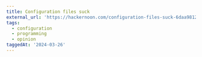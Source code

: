```yaml
---
title: Configuration files suck
external_url: 'https://hackernoon.com/configuration-files-suck-6daa9812f601'
tags:
  - configuration
  - programming
  - opinion
taggedAt: '2024-03-26'
---
```


